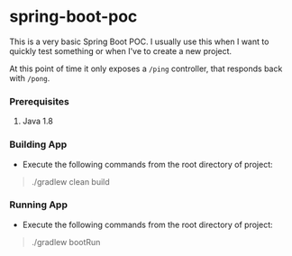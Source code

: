 # spring-boot-poc

This is a very basic Spring Boot POC. I usually use this when I want to quickly test something or when I've to
create a new project.

At this point of time it only exposes a `/ping` controller, that responds back with `/pong`.

### Prerequisites
1. Java 1.8

### Building App
- Execute the following commands from the root directory of project:
> ./gradlew clean build

### Running App
- Execute the following commands from the root directory of project:
> ./gradlew bootRun
